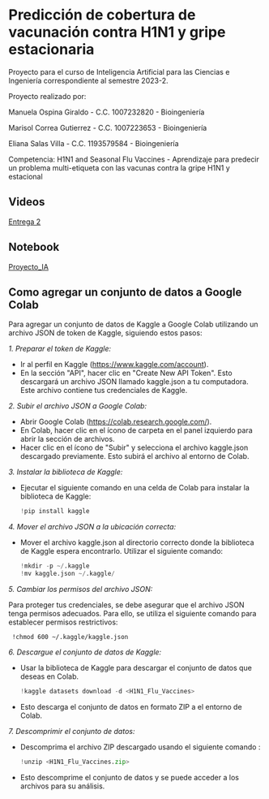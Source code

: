 # Predicción de cobertura de vacunación contra H1N1 y gripe estacionaria
Proyecto para el curso de Inteligencia Artificial para las Ciencias e Ingeniería correspondiente al semestre 2023-2. 

Proyecto realizado por:

Manuela Ospina Giraldo - C.C. 1007232820 - Bioingeniería

Marisol Correa Gutierrez - C.C. 1007223653 - Bioingeniería

Eliana Salas Villa - C.C. 1193579584 - Bioingeniería

Competencia: H1N1 and Seasonal Flu Vaccines - Aprendizaje para predecir un problema multi-etiqueta con las vacunas contra la gripe H1N1 y estacional

## Videos
[Entrega 2](https://youtu.be/8sZhMG-_CPo)

## Notebook
[Proyecto_IA](https://colab.research.google.com/drive/1s77dTCO_lwHxf8CKk4WMUZE2s5PxLVh9?usp=sharing)

## Como agregar un conjunto de datos a Google Colab
Para agregar un conjunto de datos de Kaggle a Google Colab utilizando un archivo JSON de token de Kaggle, siguiendo estos pasos:

*1. Preparar el token de Kaggle:*
   - Ir al perfil en Kaggle (https://www.kaggle.com/account).
   - En la sección "API", hacer clic en "Create New API Token". Esto descargará un archivo JSON llamado kaggle.json a tu computadora. Este archivo contiene tus credenciales de Kaggle.

*2. Subir el archivo JSON a Google Colab:*

   - Abrir Google Colab (https://colab.research.google.com/).
   - En Colab, hacer clic en el ícono de carpeta en el panel izquierdo para abrir la sección de archivos.
   - Hacer clic en el ícono de "Subir" y selecciona el archivo kaggle.json descargado previamente. Esto subirá el archivo al entorno de Colab.

*3. Instalar la biblioteca de Kaggle:*

   - Ejecutar el siguiente comando en una celda de Colab para instalar la biblioteca de Kaggle:

     ```python
     !pip install kaggle

*4. Mover el archivo JSON a la ubicación correcta:*

   - Mover el archivo kaggle.json al directorio correcto donde la biblioteca de Kaggle espera encontrarlo. Utilizar el siguiente comando:

     ```python
     !mkdir -p ~/.kaggle
     !mv kaggle.json ~/.kaggle/
     
*5. Cambiar los permisos del archivo JSON:*

   Para proteger tus credenciales, se debe asegurar que el archivo JSON tenga permisos adecuados. Para ello, se utiliza el siguiente comando para establecer permisos restrictivos:

     !chmod 600 ~/.kaggle/kaggle.json

*6. Descargue el conjunto de datos de Kaggle:*

   - Usar la biblioteca de Kaggle para descargar el conjunto de datos que deseas en Colab. 

     ```python
     !kaggle datasets download -d <H1N1_Flu_Vaccines>

   - Esto descarga el conjunto de datos en formato ZIP a el entorno de Colab.

*7. Descomprimir el conjunto de datos:*

   - Descomprima el archivo ZIP descargado usando el siguiente comando :

     ```python
     !unzip <H1N1_Flu_Vaccines.zip>
     
   - Esto descomprime el conjunto de datos y se puede acceder a los archivos para su análisis.
